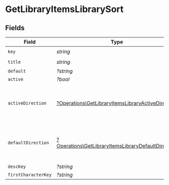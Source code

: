 # GetLibraryItemsLibrarySort


## Fields

| Field                                                                                                                   | Type                                                                                                                    | Required                                                                                                                | Description                                                                                                             | Example                                                                                                                 |
| ----------------------------------------------------------------------------------------------------------------------- | ----------------------------------------------------------------------------------------------------------------------- | ----------------------------------------------------------------------------------------------------------------------- | ----------------------------------------------------------------------------------------------------------------------- | ----------------------------------------------------------------------------------------------------------------------- |
| `key`                                                                                                                   | *string*                                                                                                                | :heavy_check_mark:                                                                                                      | N/A                                                                                                                     | titleSort                                                                                                               |
| `title`                                                                                                                 | *string*                                                                                                                | :heavy_check_mark:                                                                                                      | N/A                                                                                                                     | Title                                                                                                                   |
| `default`                                                                                                               | *?string*                                                                                                               | :heavy_minus_sign:                                                                                                      | N/A                                                                                                                     | asc                                                                                                                     |
| `active`                                                                                                                | *?bool*                                                                                                                 | :heavy_minus_sign:                                                                                                      | N/A                                                                                                                     | false                                                                                                                   |
| `activeDirection`                                                                                                       | [?Operations\GetLibraryItemsLibraryActiveDirection](../../Models/Operations/GetLibraryItemsLibraryActiveDirection.md)   | :heavy_minus_sign:                                                                                                      | The direction of the sort. Can be either `asc` or `desc`.<br/>                                                          | asc                                                                                                                     |
| `defaultDirection`                                                                                                      | [?Operations\GetLibraryItemsLibraryDefaultDirection](../../Models/Operations/GetLibraryItemsLibraryDefaultDirection.md) | :heavy_minus_sign:                                                                                                      | The direction of the sort. Can be either `asc` or `desc`.<br/>                                                          | asc                                                                                                                     |
| `descKey`                                                                                                               | *?string*                                                                                                               | :heavy_minus_sign:                                                                                                      | N/A                                                                                                                     | titleSort:desc                                                                                                          |
| `firstCharacterKey`                                                                                                     | *?string*                                                                                                               | :heavy_minus_sign:                                                                                                      | N/A                                                                                                                     | /library/sections/2/firstCharacter                                                                                      |